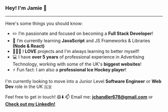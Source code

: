 ### Hey! I'm Jamie 👋

---
Here's some things you should know:

- ✏️ I’m passionate and focused on becoming a **Full Stack Developer**!
- 🌱 I’m currently learning **JavaScript** and JS Frameworks & Libraries **(Node & React)**
- 👷🏻‍♂️ I **LOVE** projects and I'm always learning to better myself!
- 💻 I have **over 5 years** of professional experience in Advertising Technology, working with some of the UK's **biggest websites**!
- ⚡ Fun fact: I am also a **professional Ice Hockey player**!

I'm currently looking to move into a Junior Level **Software Engineer** or **Web Dev** role in the UK 🇬🇧

Feel free to get in touch! 😄⬇️
📫 Email me: **<jchandler678@gmail.com>** or **[Check out my LinkedIn!](https://www.linkedin.com/in/chandlerjamie/)**
